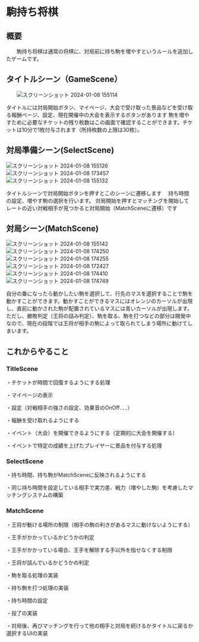 # 駒持ち将棋
  ## 概要　
 　　駒持ち将棋は通常の将棋に、対局前に持ち駒を増やすというルールを追加したゲームです。

  ## タイトルシーン（GameScene）
  　　![スクリーンショット 2024-01-08 155114](https://github.com/minorscarf/-Git/assets/104010115/4b9cab0a-c3a4-4b5a-aec7-5a8b4ff72a5c)
    
タイトルには対局開始ボタン、マイページ、大会で受け取った景品などを受け取る報酬ページ、設定、現在開催中の大会を表示するボタンがあります
 駒を増やすために必要なチケットの残り枚数はこの画面で確認することができます。チケットは10分で1枚付与されます（所持枚数の上限は30枚）。

  ## 対局準備シーン(SelectScene)
  ![スクリーンショット 2024-01-08 155126](https://github.com/minorscarf/-Git/assets/104010115/21bb6621-5b7d-40e9-9560-4cc1defc03c7)
  ![スクリーンショット 2024-01-08 173457](https://github.com/minorscarf/-Git/assets/104010115/164396d9-70e3-473c-9f11-5d37bc50bdbc)
![スクリーンショット 2024-01-08 155132](https://github.com/minorscarf/-Git/assets/104010115/88d4df5d-cf7a-4d36-a0fc-81dc94f71dc8)
  
  タイトルシーンで対局開始ボタンを押すとこのシーンに遷移します
 　持ち時間の設定、増やす駒の選択を行います。
  対局開始を押すとマッチングを開始してレートの近い対戦相手が見つかると対局開始（MatchSceneに遷移）です

   ## 対局シーン(MatchScene)
   ![スクリーンショット 2024-01-08 155142](https://github.com/minorscarf/-Git/assets/104010115/3b122b8d-adfc-4b7a-aae2-03f55835561e)
   ![スクリーンショット 2024-01-08 174250](https://github.com/minorscarf/-Git/assets/104010115/b359b49f-a0fb-43cf-b267-dc5c420db5c9)
![スクリーンショット 2024-01-08 174255](https://github.com/minorscarf/-Git/assets/104010115/ce06cd4d-3eea-47cc-b5e2-df6e5c83f5d9)
![スクリーンショット 2024-01-08 172427](https://github.com/minorscarf/-Git/assets/104010115/24c33b99-76f8-4791-99e7-b967ea1d933e)
![スクリーンショット 2024-01-08 174410](https://github.com/minorscarf/-Git/assets/104010115/0a5609e0-e6be-452f-8bfb-c629380cf540)
![スクリーンショット 2024-01-08 174749](https://github.com/minorscarf/-Git/assets/104010115/51463a64-fc8a-4e0e-aa4a-5d409c762165)

自分の番になったら動かしたい駒を選択して、行先のマスを選択することで駒を動かすことができます。動かすことができるマスにはオレンジのカーソルが出現し、直前に動かされた駒が配置されているマスには青いカーソルが出現します。
ただし、勝敗判定（王将の詰み判定）、駒を取る、駒を打つなどの部分は開発中なので、現在の段階では王将が相手の駒によって取られてしまう場所に動けてしまいます。

  ## これからやること
   ### TitleScene
   ・チケットが時間で回復するようにする処理
   
   ・マイページの表示
   
   ・設定（対戦相手の強さの設定、効果音のOnOff．．．）

   ・報酬を受け取れるようにする
   
   ・イベント（大会）を開催できるようにする（定期的に大会を開催する）

   ・イベントで特定の成績を上げたプレイヤーに景品を付与する処理

   ### SelectScene
   ・持ち時間、持ち駒がMatchSceneに反映されるようにする
   
   ・同じ持ち時間を設定している相手で実力差、戦力（増やした駒）を考慮したマッチングシステムの構築

  ### MatchScene
   ・王将が動ける場所の制限（相手の駒の利きがあるマスに動けないようにする）
   
   ・王手がかかっているかどうかの判定

   ・王手がかかっている場合、王手を解除する手以外を指せなくする制限

   ・王将が詰んでいるかどうかの判定

   ・駒を取る処理の実装

   ・持ち駒を打つ処理の実装

   ・持ち時間の設定

   ・投了の実装

   ・対局後、再びマッチングを行って他の相手と対局を続けるかタイトルに戻るか選択するUIの実装
